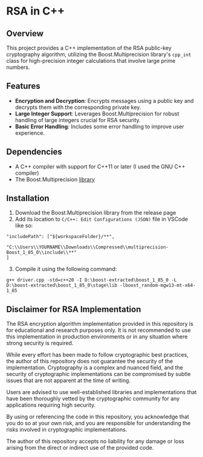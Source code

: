 # RSA in C++

## Overview
This project provides a C++ implementation of the RSA public-key cryptography algorithm, utilizing the Boost.Multiprecision library's `cpp_int` class for high-precision integer calculations that involve large prime numbers.

## Features
- **Encryption and Decryption**: Encrypts messages using a public key and decrypts them with the corresponding private key.
- **Large Integer Support**: Leverages Boost.Multiprecision for robust handling of large integers crucial for RSA security.
- **Basic Error Handling**: Includes some error handling to improve user experience.

## Dependencies
- A C++ compiler with support for C++11 or later (I used the GNU C++ compiler)
- The Boost.Multiprecision [library](https://github.com/boostorg/multiprecision)

## Installation
1. Download the Boost.Multiprecision library from the release page
2. Add its location to `C/C++: Edit Configurations (JSON)` file in VSCode like so:
```
"includePath": ["${workspaceFolder}/**",
                "C:\\Users\\YOURNAME\\Downloads\\Compressed\\multiprecision-Boost_1_85_0\\include\\**"
]
```
3. Compile it using the following command:
```
g++ driver.cpp -std=c++20 -I D:\boost-extracted\boost_1_85_0 -L D:\boost-extracted\boost_1_85_0\stage\lib -lboost_random-mgw13-mt-x64-1_85
```

## Disclaimer for RSA Implementation

The RSA encryption algorithm implementation provided in this repository is for educational and research purposes only. It is not recommended to use this implementation in production environments or in any situation where strong security is required.

While every effort has been made to follow cryptographic best practices, the author of this repository does not guarantee the security of the implementation. Cryptography is a complex and nuanced field, and the security of cryptographic implementations can be compromised by subtle issues that are not apparent at the time of writing.

Users are advised to use well-established libraries and implementations that have been thoroughly vetted by the cryptographic community for any applications requiring high security.

By using or referencing the code in this repository, you acknowledge that you do so at your own risk, and you are responsible for understanding the risks involved in cryptographic implementations.

The author of this repository accepts no liability for any damage or loss arising from the direct or indirect use of the provided code.
